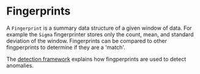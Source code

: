 # Fingerprints

A `Fingerprint` is a summary data structure of a given window of data.
For example the `Sigma` fingerprinter stores only the count, mean, and standard deviation of the window.
Fingerprints can be compared to other fingperprints to determine if they are a 'match'.

The [detection framework](/concepts/detection_framework) explains how fingperprints are used to detect anomalies.

